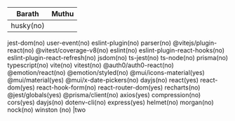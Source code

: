 |Barath|Muthu|
|----|----|
|husky(no)
jest-dom(no)
user-event(no)
eslint-plugin(no)
parser(no)
@vitejs/plugin-react(no)
@vitest/coverage-v8(no)
eslint(no)
eslint-plugin-react-hooks(no)
eslint-plugin-react-refresh(no)
jsdom(no)
ts-jest(no)
ts-node(no)
prisma(no)
typescript(no)
vite(no)
vitest(no)
 @auth0/auth0-react(no)
 @emotion/react(no)
 @emotion/styled(no)
 @mui/icons-material(yes)
 @mui/material(yes)
 @mui/x-date-pickers(no)
 dayjs(no)
 react(yes)
 react-dom(yes)
 react-hook-form(no)
 react-router-dom(yes)
 recharts(no)
@jest/globals(yes)
@prisma/client(no)
axios(yes)
compression(no)
cors(yes)
dayjs(no)
dotenv-cli(no)
express(yes)
helmet(no)
morgan(no)
nock(no)
winston (no) |two
